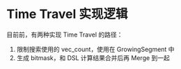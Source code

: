 # Time Travel 实现逻辑
目前前，有两种实现 Time Travel 的路径：
1. 限制搜索使用的 vec_count，使用在 GrowingSegment 中
2. 生成 bitmask，和 DSL 计算结果合并后再 Merge 到一起

